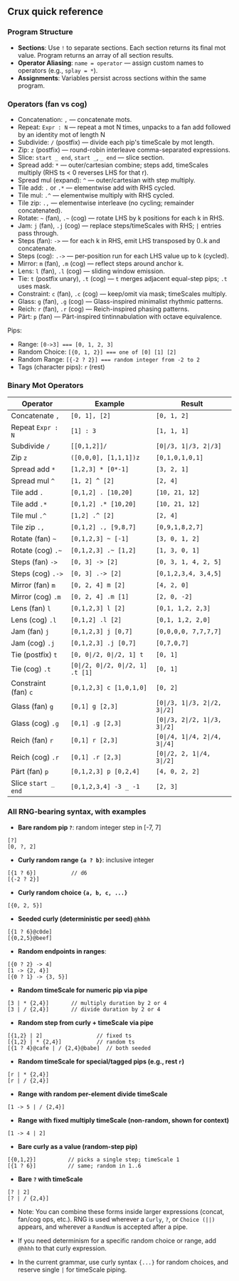 ## Crux quick reference

### Program Structure
- **Sections**: Use `!` to separate sections. Each section returns its final mot value. Program returns an array of all section results.
- **Operator Aliasing**: `name = operator` — assign custom names to operators (e.g., `splay = *`).
- **Assignments**: Variables persist across sections within the same program.

### Operators (fan vs cog)
- Concatenation: `,` — concatenate mots.
- Repeat: `Expr : N` — repeat a mot N times, unpacks to a fan add followed by an identity mot of length N
- Subdivide: `/` (postfix) — divide each pip's timeScale by mot length.
- Zip: `z` (postfix) — round-robin interleave comma-separated expressions.
- Slice: `start _ end`, `start _`, `_ end` — slice section.
- Spread add: `*` — outer/cartesian combine; steps add, timeScales multiply (RHS ts < 0 reverses LHS for that r).
- Spread mul (expand): `^` — outer/cartesian with step multiply.
- Tile add: `.` or `.*` — elementwise add with RHS cycled.
- Tile mul: `.^` — elementwise multiply with RHS cycled.
- Tile zip: `.,` — elementwise interleave (no cycling; remainder concatenated).
- Rotate: `~` (fan), `.~` (cog) — rotate LHS by k positions for each k in RHS.
- Jam: `j` (fan), `.j` (cog) — replace steps/timeScales with RHS; `|` entries pass through.
- Steps (fan): `->` — for each k in RHS, emit LHS transposed by 0..k and concatenate.
- Steps (cog): `.->` — per-position run for each LHS value up to k (cycled).
- Mirror: `m` (fan), `.m` (cog) — reflect steps around anchor k.
- Lens: `l` (fan), `.l` (cog) — sliding window emission.
- Tie: `t` (postfix unary), `.t` (cog) — `t` merges adjacent equal-step pips; `.t` uses mask.
- Constraint: `c` (fan), `.c` (cog) — keep/omit via mask; timeScales multiply.
- Glass: `g` (fan), `.g` (cog) — Glass-inspired minimalist rhythmic patterns.
- Reich: `r` (fan), `.r` (cog) — Reich-inspired phasing patterns.
- Pärt: `p` (fan) — Pärt-inspired tintinnabulation with octave equivalence.



Pips:

* Range: `[0->3] === [0, 1, 2, 3]`
* Random Choice: `[{0, 1, 2}] === one of [0] [1] [2]`
* Random Range: `[{-2 ? 2}] === random integer from -2 to 2`
* Tags (character pips): `r` (rest)

### Binary Mot Operators

| Operator | Example | Result |
|---|---|---|
| Concatenate `,` | `[0, 1], [2]` | `[0, 1, 2]` |
| Repeat `Expr : N` | `[1] : 3` | `[1, 1, 1]` |
| Subdivide `/` | `[[0,1,2]]/` | `[0\|/3, 1\|/3, 2\|/3]` |
| Zip `z` | `([0,0,0], [1,1,1])z` | `[0,1,0,1,0,1]` |
| Spread add `*` | `[1,2,3] * [0*-1]` | `[3, 2, 1]` |
| Spread mul `^` | `[1, 2] ^ [2]` | `[2, 4]` |
| Tile add `.` | `[0,1,2] . [10,20]` | `[10, 21, 12]` |
| Tile add `.*` | `[0,1,2] .* [10,20]` | `[10, 21, 12]` |
| Tile mul `.^` | `[1,2] .^ [2]` | `[2, 4]` |
| Tile zip `.,` | `[0,1,2] ., [9,8,7]` | `[0,9,1,8,2,7]` |
| Rotate (fan) `~` | `[0,1,2,3] ~ [-1]` | `[3, 0, 1, 2]` |
| Rotate (cog) `.~` | `[0,1,2,3] .~ [1,2]` | `[1, 3, 0, 1]` |
| Steps (fan) `->` | `[0, 3] -> [2]` | `[0, 3, 1, 4, 2, 5]` |
| Steps (cog) `.->` | `[0, 3] .-> [2]` | `[0,1,2,3,4, 3,4,5]` |
| Mirror (fan) `m` | `[0, 2, 4] m [2]` | `[4, 2, 0]` |
| Mirror (cog) `.m` | `[0, 2, 4] .m [1]` | `[2, 0, -2]` |
| Lens (fan) `l` | `[0,1,2,3] l [2]` | `[0,1, 1,2, 2,3]` |
| Lens (cog) `.l` | `[0,1,2] .l [2]` | `[0,1, 1,2, 2,0]` |
| Jam (fan) `j` | `[0,1,2,3] j [0,7]` | `[0,0,0,0, 7,7,7,7]` |
| Jam (cog) `.j` | `[0,1,2,3] .j [0,7]` | `[0,7,0,7]` |
| Tie (postfix) `t` | `[0, 0\|/2, 0\|/2, 1] t` | `[0, 1]` |
| Tie (cog) `.t` | `[0\|/2, 0\|/2, 0\|/2, 1] .t [1]` | `[0, 1]` |
| Constraint (fan) `c` | `[0,1,2,3] c [1,0,1,0]` | `[0, 2]` |
| Glass (fan) `g` | `[0,1] g [2,3]` | `[0\|/3, 1\|/3, 2\|/2, 3\|/2]` |
| Glass (cog) `.g` | `[0,1] .g [2,3]` | `[0\|/3, 2\|/2, 1\|/3, 3\|/2]` |
| Reich (fan) `r` | `[0,1] r [2,3]` | `[0\|/4, 1\|/4, 2\|/4, 3\|/4]` |
| Reich (cog) `.r` | `[0,1] .r [2,3]` | `[0\|/2, 2, 1\|/4, 3\|/2]` |
| Pärt (fan) `p` | `[0,1,2,3] p [0,2,4]` | `[4, 0, 2, 2]` |
| Slice `start _ end` | `[0,1,2,3,4] -3 _ -1` | `[2, 3]` |



### All RNG-bearing syntax, with examples

- **Bare random pip `?`**: random integer step in [-7, 7]
```text
[?]
[0, ?, 2]
```

- **Curly random range `{a ? b}`**: inclusive integer
```text
[{1 ? 6}]           // d6
[{-2 ? 2}]
```

- **Curly random choice `{a, b, c, ...}`**
```text
[{0, 2, 5}]
```

- **Seeded curly (deterministic per seed) `@hhhh`**
```text
[{1 ? 6}@c0de]
[{0,2,5}@beef]
```

- **Random endpoints in ranges**:
```text
[{0 ? 2} -> 4]
[1 -> {2, 4}]
[{0 ? 1} -> {3, 5}]
```

- **Random timeScale for numeric pip via pipe**
```text
[3 | * {2,4}]       // multiply duration by 2 or 4
[3 | / {2,4}]       // divide duration by 2 or 4
```

- **Random step from curly + timeScale via pipe**
```text
[{1,2} | 2]                 // fixed ts
[{1,2} | * {2,4}]           // random ts
[{1 ? 4}@cafe | / {2,4}@babe]  // both seeded
```

- **Random timeScale for special/tagged pips (e.g., rest `r`)**
```text
[r | * {2,4}]
[r | / {2,4}]
```

- **Range with random per-element divide timeScale**
```text
[1 -> 5 | / {2,4}]
```

- **Range with fixed multiply timeScale (non-random, shown for context)**
```text
[1 -> 4 | 2]
```

- **Bare curly as a value (random-step pip)**
```text
[{0,1,2}]          // picks a single step; timeScale 1
[{1 ? 6}]          // same; random in 1..6
```

- **Bare `?` with timeScale**
```text
[? | 2]
[? | / {2,4}]
```


- Note: You can combine these forms inside larger expressions (concat, fan/cog ops, etc.). RNG is used wherever a `Curly`, `?`, or `Choice (||)` appears, and wherever a `RandNum` is accepted after a pipe.

- If you need determinism for a specific random choice or range, add `@hhhh` to that curly expression.

- In the current grammar, use curly syntax `{...}` for random choices, and reserve single `|` for timeScale piping.
